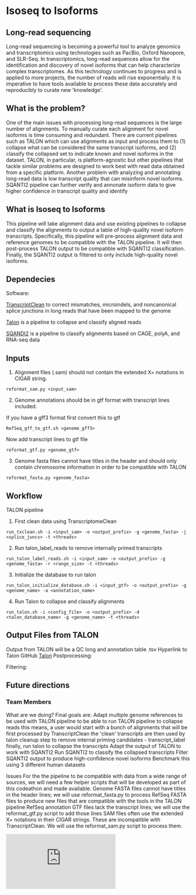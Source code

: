 # Isoseq to Isoforms
## Long-read sequencing
Long-read sequencing is becoming a powerful tool to analyze genomics and transcriptomics using technologies such as PacBio, Oxford Nanopore, and SLR-Seq. In transcriptomics, long-read sequences allow for the identification and discovery of novel isoforms that can help characterize complex transcriptomes. As this technology continues to progress and is applied to more projects, the number of reads will rise exponentially. It is imperative to have tools available to process these data accurately and reproducibly to curate new 'knowledge'.

## What is the problem?
One of the main issues with processing long-read sequences is the large number of alignments. To manually curate each alignment for novel isoforms is time consuming and redundant. 
There are current pipelines such as TALON which can use alignments as input and process them to (1) collapse what can be considered the same transcript isoforms, and (2) classify the collapsed set to indicate known and novel isoforms in the dataset. TALON, in particular, is platform-agnostic but other pipelines that tackle similar problems are designed to work best with read data obtained from a specific platform. 
Another problem with analyzing and annotating long-read data is low transcript quality that can misinform novel isoforms.
SQANTI2 pipeline can further verify and annonate isoform data to give higher confidence in transcript quality and identify

## What is Isoseq to Isoforms
This pipeline will take alignment data and use existing pipelines to collapse and classify the alignments to output a table of high-quality novel isoform transcripts. Specifically, this pipeline will pre-process alignment data and reference genomes to be compatible with the TALON pipeline. It will then post-process TALON output to be compatible with SQANTI2 classification. Finally, the SQANTI2 output is filtered to only include high-quality novel isoforms.

## Dependecies
Software:

[TranscriptClean](https://github.com/dewyman/TranscriptClean) to correct mismatches, microindels, and noncanonical splice junctions in long reads that have been mapped to the genome


[Talon](https://github.com/dewyman/TALON) is a pipeline to collapse and classify aligned reads


[SQANDI2](https://github.com/Magdoll/SQANTI2) is a pipeline to classify alignments based on CAGE, polyA, and RNA-seq data



## Inputs
1. Alignment files (.sam) should not contain the extended X= notations in CIGAR string.

`reformat_sam.py <input_sam>`


2. Genome annotations should be in gtf format with transcript lines included.

If you have a gff3 format first convert this to gtf

`RefSeq_gff_to_gtf.sh <genome_gff3>`

Now add transcript lines to gtf file


`reformat_gtf.py <genome_gtf>`


3. Genome fasta files cannot have titles in the header and should only contain chromosome information in order to be compatible with TALON


`reformat_fasta.py <genome_fasta>`

## Workflow
TALON pipeline 

1. First clean data using TranscriptomeClean


`run_txclean.sh -i <input_sam> -o <output_prefix> -g <genome_fasta> -j <splice_juncs> -t <threads>`

2. Run talon_label_reads to remove internally primed transcripts


`run_talon_label_reads.sh -i <input_sam> -o <output_prefix> -g <genome_fasta> -r <range_size> -t <threads>`

3. Initialize the database to run talon


`run_talon_initialize_database.sh -i <input_gtf> -o <output_prefix> -g <genome_name> -a <annotation_name>`

4. Run Talon to collapse and classify alignments


`run_talon.sh -i <config_file> -o <output_prefix> -d <talon_database_name> -g <genome_name> -t <threads>`

## Output Files from TALON

Output from TALON will be a QC long and annotation table .tsv 
Hyperlink to Talon GitHub
[Talon](https://github.com/dewyman/TALON)
Postprocessing:


Filtering:



## Future directions

### Team Members


What are we doing?
Final goals are:
Adapt multiple genome references to be used with TALON pipeline
to be able to run TALON pipeline to collapse reads
this means, a user would start with a bunch of alignments that will be first processed by TranscriptClean 
the 'clean' transcripts are then used by talon cleanup step to remove internal priming candidates - transcript_label
finally, run talon to collapse the transcripts 
Adapt the output of TALON to work with SQANTI2
Run SQANTI2 to classify the collapsed transcripts 
Filter SQANTI2 output to produce high-confidence novel isoforms
Benchmark this using 3 different human datasets

Issues
For the the pipeline to be compatible with data from a wide range of sources, we will need a few helper scripts that will be developed as part of this codeathon and made available. 
Genome FASTA files cannot have titles in the header lines; we will use reformat_fasta.py to process RefSeq FASTA files to produce new files that are compatible with the tools in the TALON pipeline 
RefSeq annotation GTF files lack the transcript lines; we will use the reformat_gtf.py script to add those lines
SAM files often use the extended X= notations in their CIGAR strings. These are incompatible with TranscriptClean. We will use the reformat_sam.py script to process them. 


![alt tag](https://github.com/NCBI-Codeathons/airbending_isoseq/files/4325511/Pipeline.1.pdf)
